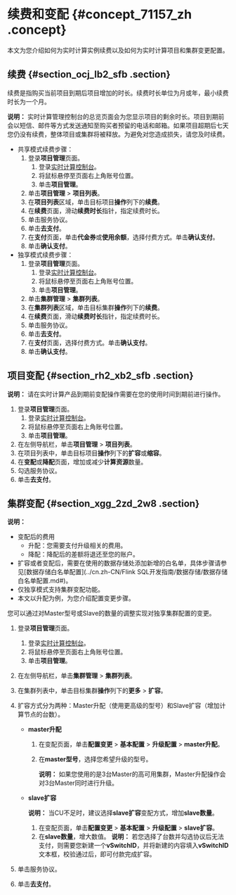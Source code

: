 # 续费和变配 {#concept_71157_zh .concept}

本文为您介绍如何为实时计算实例续费以及如何为实时计算项目和集群变更配置。

## 续费 {#section_ocj_lb2_sfb .section}

续费是指购买当前项目到期后项目增加的时长。续费时长单位为月或年，最小续费时长为一个月。

**说明：** 实时计算管理控制台的总览页面会为您显示项目的剩余时长。项目到期前会以短信、邮件等方式发送通知至购买者预留的电话和邮箱。如果项目超期后七天您仍没有续费，整体项目或集群将被释放。为避免对您造成损失，请您及时续费。

-   共享模式续费步骤：
    1.  登录**项目管理**页面。
        1.  登录[实时计算控制台](https://stream.console.aliyun.com)。
        2.  将鼠标悬停至页面右上角账号位置。
        3.  单击**项目管理**。
    2.  单击**项目管理** \> **项目列表**。
    3.  在**项目列表**区域，单击目标项目**操作**列下的**续费**。
    4.  在**续费**页面，滑动**续费时长**指针，指定续费时长。
    5.  单击服务协议。
    6.  单击**去支付**。
    7.  在**支付**页面，单击**代金券**或**使用余额**，选择付费方式。单击**确认支付**。
    8.  单击**确认支付**。
-   独享模式续费步骤：
    1.  登录**项目管理**页面。
        1.  登录[实时计算控制台](https://stream.console.aliyun.com)。
        2.  将鼠标悬停至页面右上角账号位置。
        3.  单击**项目管理**。
    2.  单击**集群管理** \> **集群列表**。
    3.  在**集群列表**区域，单击目标集群**操作**列下的**续费**。
    4.  在**续费**页面，滑动**续费时长**指针，指定续费时长。
    5.  单击服务协议。
    6.  单击**去支付**。
    7.  在**支付**页面，选择付费方式。单击**确认支付**。
    8.  单击**确认支付**。

## 项目变配 {#section_rh2_xb2_sfb .section}

**说明：** 请在实时计算产品到期前变配操作需要在您的使用时间到期前进行操作。

1.  登录**项目管理**页面。
    1.  登录[实时计算控制台](https://stream.console.aliyun.com)。
    2.  将鼠标悬停至页面右上角账号位置。
    3.  单击**项目管理**。
2.  在左侧导航栏，单击**项目管理** \> **项目列表**。
3.  在项目列表中，单击目标项目**操作**列下的**扩容**或**缩容**。
4.  在**变配**或**降配**页面，增加或减少**计算资源**数量。
5.  勾选服务协议。
6.  单击**去支付**。

## 集群变配 {#section_xgg_2zd_2w8 .section}

**说明：** 

-   变配后的费用
    -   升配：您需要支付升级相关的费用。
    -   降配：降配后的差额将退还至您的账户。
-   扩容或者变配后，需要在使用的数据存储处添加新增的白名单，具体步骤请参见[数据存储白名单配置](../cn.zh-CN/Flink SQL开发指南/数据存储/数据存储白名单配置.md#)。
-   仅独享模式支持集群变配功能。
-   本文以升配为例，为您介绍配置变更步骤。

您可以通过对Master型号或Slave的数量的调整实现对独享集群配置的变更。

1.  登录**项目管理**页面。
    1.  登录[实时计算控制台](https://stream.console.aliyun.com)。
    2.  将鼠标悬停至页面右上角账号位置。
    3.  单击**项目管理**。
2.  在左侧导航栏，单击**集群管理** \> **集群列表**。
3.  在集群列表中，单击目标集群**操作**列下的**更多** \> **扩容**。
4.  扩容方式分为两种：Master升配（使用更高级的型号）和Slave扩容（增加计算节点的台数）。
    -   **master升配** 
        1.  在变配页面，单击**配置变更** \> **基本配置** \> **升级配置** \> **master升配**。
        2.  在**master型号**，选择您希望升级的型号。

            **说明：** 如果您使用的是3台Master的高可用集群，Master升配操作会对3台Master同时进行升级。

    -   **slave扩容** 

        **说明：** 当CU不足时，建议选择**slave扩容**变配方式，增加**slave数量**。

        1.  在变配页面，单击**配置变更** \> **基本配置** \> **升级配置** \> **slave扩容**。
        2.  在**slave数量**，增大数值。
        **说明：** 若您选择了台数并勾选协议后无法支付，则需要您新建一个**vSwitchID**，并将新建的内容填入**vSwitchID**文本框，校验通过后，即可付款完成扩容。

5.  单击服务协议。
6.  单击**去支付**。

